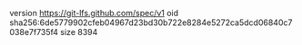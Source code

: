 version https://git-lfs.github.com/spec/v1
oid sha256:6de5779902cfeb04967d23bd30b722e8284e5272ca5dcd06840c7038e7f735f4
size 8394
